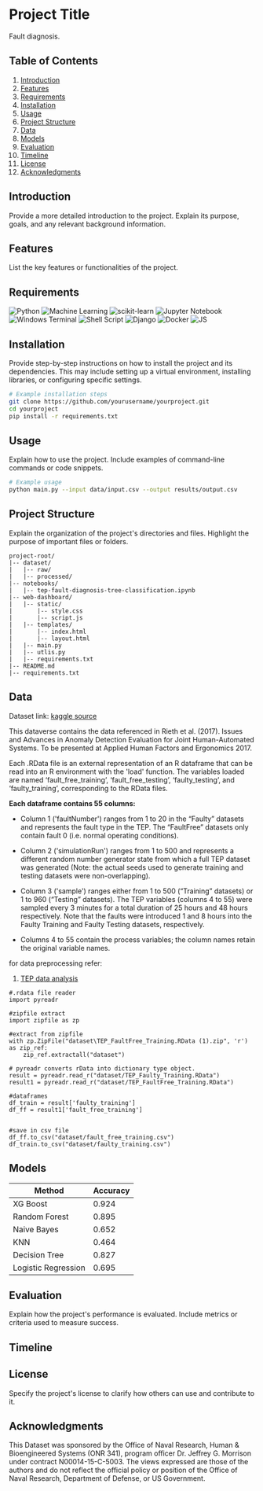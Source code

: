 # Project Title

Fault diagnosis.

## Table of Contents

1. [Introduction](#introduction)
2. [Features](#features)
3. [Requirements](#requirements)
4. [Installation](#installation)
5. [Usage](#usage)
6. [Project Structure](#project-structure)
7. [Data](#data)
8. [Models](#models)
9. [Evaluation](#evaluation)
10. [Timeline](#timeline)
11. [License](#license)
12. [Acknowledgments](#acknowledgments)

## Introduction

Provide a more detailed introduction to the project. Explain its purpose, goals, and any relevant background information.

## Features

List the key features or functionalities of the project.

## Requirements
![Python](https://img.shields.io/badge/python-3670A0?style=for-the-badge&logo=python&logoColor=ffdd54)
![Machine Learning](https://img.shields.io/badge/Machine_Learning-blue?style=for-the-badge&logo=python&logoColor=ffdd54)
![scikit-learn](https://img.shields.io/badge/scikit--learn-%23F7931E.svg?style=for-the-badge&logo=scikit-learn&logoColor=white)
![Jupyter Notebook](https://img.shields.io/badge/jupyter-%23FA0F00.svg?style=for-the-badge&logo=jupyter&logoColor=white)
![Windows Terminal](https://img.shields.io/badge/Windows%20Terminal-%234D4D4D.svg?style=for-the-badge&logo=windows-terminal&logoColor=white)
![Shell Script](https://img.shields.io/badge/Bash-%23121011.svg?style=for-the-badge&logo=gnu-bash&logoColor=white)
![Django](https://img.shields.io/badge/django-%23092E20.svg?style=for-the-badge&logo=django&logoColor=white)
![Docker](https://img.shields.io/badge/docker-%230db7ed.svg?style=for-the-badge&logo=docker&logoColor=white)
![JS](https://img.shields.io/badge/logo-javascript-blue?logo=javascript)


## Installation

Provide step-by-step instructions on how to install the project and its dependencies. This may include setting up a virtual environment, installing libraries, or configuring specific settings.

```bash
# Example installation steps
git clone https://github.com/yourusername/yourproject.git
cd yourproject
pip install -r requirements.txt
```

## Usage

Explain how to use the project. Include examples of command-line commands or code snippets.

```bash
# Example usage
python main.py --input data/input.csv --output results/output.csv
```

## Project Structure

Explain the organization of the project's directories and files. Highlight the purpose of important files or folders.

```
project-root/
|-- dataset/
|   |-- raw/
|   |-- processed/
|-- notebooks/
|   |-- tep-fault-diagnosis-tree-classification.ipynb
|-- web-dashboard/
|   |-- static/
|       |-- style.css
|       |-- script.js
|   |-- templates/
|       |-- index.html 
|       |-- layout.html
|   |-- main.py
|   |-- utlis.py
|   |-- requirements.txt
|-- README.md
|-- requirements.txt
```

## Data
Dataset link: [kaggle source](https://www.kaggle.com/datasets/averkij/tennessee-eastman-process-simulation-dataset)

This dataverse contains the data referenced in Rieth et al. (2017). Issues and Advances in Anomaly Detection Evaluation for Joint Human-Automated Systems. To be presented at Applied Human Factors and Ergonomics 2017.

Each .RData file is an external representation of an R dataframe that can be read into an R environment with the 'load' function. The variables loaded are named ‘fault_free_training’, ‘fault_free_testing’, ‘faulty_testing’, and ‘faulty_training’, corresponding to the RData files.

**Each dataframe contains 55 columns:**

* Column 1 ('faultNumber') ranges from 1 to 20 in the “Faulty” datasets and represents the fault type in the TEP. The “FaultFree” datasets only contain fault 0 (i.e. normal operating conditions).

* Column 2 ('simulationRun') ranges from 1 to 500 and represents a different random number generator state from which a full TEP dataset was generated (Note: the actual seeds used to generate training and testing datasets were non-overlapping).

* Column 3 ('sample') ranges either from 1 to 500 (“Training” datasets) or 1 to 960 (“Testing” datasets). The TEP variables (columns 4 to 55) were sampled every 3 minutes for a total duration of 25 hours and 48 hours respectively. Note that the faults were introduced 1 and 8 hours into the Faulty Training and Faulty Testing datasets, respectively.

* Columns 4 to 55 contain the process variables; the column names retain the original variable names.

for data preprocessing refer:
1. [TEP data analysis](tep-fault-diagnosis-tree-classification.ipynb)
```
#.rdata file reader
import pyreadr

#zipfile extract
import zipfile as zp

#extract from zipfile
with zp.ZipFile("dataset\TEP_FaultFree_Training.RData (1).zip", 'r') as zip_ref:
    zip_ref.extractall("dataset")

# pyreadr converts rData into dictionary type object.
result = pyreadr.read_r("dataset/TEP_Faulty_Training.RData")
result1 = pyreadr.read_r("dataset/TEP_FaultFree_Training.RData")

#dataframes
df_train = result['faulty_training']
df_ff = result1['fault_free_training']


#save in csv file
df_ff.to_csv("dataset/fault_free_training.csv")
df_train.to_csv("dataset/faulty_training.csv")
```

## Models

| Method                                    |Accuracy  |
|-----------------------------------------  |----------|
| XG Boost                                  |  0.924  |
| Random Forest                           |  0.895   |
| Naive Bayes                                   |  0.652   |
| KNN                               |  0.464   |
| Decision Tree                                  |  0.827   |
| Logistic Regression                                  |  0.695   |

## Evaluation

Explain how the project's performance is evaluated. Include metrics or criteria used to measure success.

## Timeline

## License

Specify the project's license to clarify how others can use and contribute to it.

## Acknowledgments

This Dataset was sponsored by the Office of Naval Research, Human & Bioengineered Systems (ONR 341), program officer Dr. Jeffrey G. Morrison under contract N00014-15-C-5003. The views expressed are those of the authors and do not reflect the official policy or position of the Office of Naval Research, Department of Defense, or US Government.

